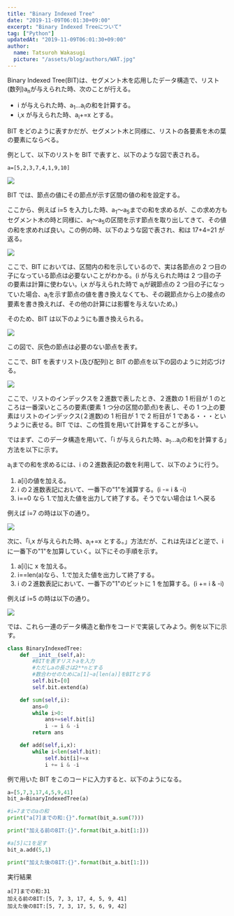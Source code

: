 ```yaml
---
title: "Binary Indexed Tree"
date: "2019-11-09T06:01:30+09:00"
excerpt: "Binary Indexed Treeについて"
tag: ["Python"]
updatedAt: "2019-11-09T06:01:30+09:00"
author:
  name: Tatsuroh Wakasugi
  picture: "/assets/blog/authors/WAT.jpg"
---
```


Binary Indexed Tree(BIT)は、セグメント木を応用したデータ構造で、リスト(数列)a<sub>n</sub>が与えられた時、次のことが行える。

- i が与えられた時、a<sub>1</sub>...a<sub>i</sub>の和を計算する。
- i,x が与えられた時、a<sub>i</sub>+=x とする。

BIT をどのように表すかだが、セグメント木と同様に、リストの各要素を木の葉の要素にならべる。

例として、以下のリストを BIT で表すと、以下のような図で表される。

```
a=[5,2,3,7,4,1,9,10]
```

![](/assets/note/programming/301_procon/binary_indexed_tree/bit1.png)

BIT では、節点の値にその節点が示す区間の値の和を設定する。

ここから、例えば i=5 を入力した時、a<sub>1</sub>〜a<sub>5</sub>までの和を求めるが、この求め方もセグメント木の時と同様に、a<sub>1</sub>〜a<sub>5</sub>の区間を示す節点を取り出してきて、その値の和を求めれば良い。この例の時、以下のような図で表され、和は 17+4=21 が返る。

![](/assets/note/programming/301_procon/binary_indexed_tree/bit2.png)

ここで、BIT においては、区間内の和を示しているので、実は各節点の 2 つ目の子になっている節点は必要ないことがわかる。(i が与えられた時は 2 つ目の子の要素は計算に使わない。i,x が与えられた時で a<sub>i</sub>が親節点の 2 つ目の子になっていた場合、a<sub>i</sub>を示す節点の値を書き換えなくても、その親節点から上の接点の要素を書き換えれば、その他の計算には影響を与えないため。)

そのため、BIT は以下のようにも置き換えられる。

![](/assets/note/programming/301_procon/binary_indexed_tree/bit3.png)

この図で、灰色の節点は必要のない節点を表す。

ここで、BIT を表すリスト(及び配列)と BIT の節点を以下の図のように対応づける。

![](/assets/note/programming/301_procon/binary_indexed_tree/bit4.png)

ここで、リストのインデックスを２進数で表したとき、２進数の 1 桁目が 1 のところは一番深いところの要素(要素 1 つ分の区間の節点)を表し、その 1 つ上の要素はリストのインデックス(２進数)の 1 桁目が 1 で 2 桁目が 1 である・・・というように表せる。BIT では、この性質を用いて計算をすることが多い。

ではまず、このデータ構造を用いて、「i が与えられた時、a<sub>1</sub>...a<sub>i</sub>の和を計算する」方法を以下に示す。

a<sub>i</sub>までの和を求めるには、i の２進数表記の数を利用して、以下のように行う。

1. a[i]の値を加える。
2. i の２進数表記において、一番下の"1"を減算する。(i -= i & -i)
3. i==0 なら 1.で加えた値を出力して終了する。そうでない場合は 1.へ戻る

例えば i=7 の時は以下の通り。

![](/assets/note/programming/301_procon/binary_indexed_tree/bit5.png)

次に、「i,x が与えられた時、a<sub>i</sub>+=x とする。」方法だが、これは先ほどと逆で、i に一番下の"1"を加算していく。以下にその手順を示す。

1. a[i]に x を加える。
2. i==len(a)なら、1.で加えた値を出力して終了する。
3. i の２進数表記において、一番下の"1"のビットに 1 を加算する。(i += i & -i)

例えば i=5 の時は以下の通り。

![](/assets/note/programming/301_procon/binary_indexed_tree/bit6.png)

では、これら一連のデータ構造と動作をコードで実装してみよう。例を以下に示す。

```python
class BinaryIndexedTree:
    def __init__(self,a):
        #BITを表すリストaを入力
        #ただしaの長さは2**nとする
        #数合わせのためにa[1]~a[len(a)]をBITとする
        self.bit=[0]
        self.bit.extend(a)

    def sum(self,i):
        ans=0
        while i>0:
            ans+=self.bit[i]
            i -= i & -i
        return ans

    def add(self,i,x):
        while i<len(self.bit):
            self.bit[i]+=x
            i += i & -i
```

例で用いた BIT をこのコードに入力すると、以下のようになる。

```python
a=[5,7,3,17,4,5,9,41]
bit_a=BinaryIndexedTree(a)

#i=7までのaの和
print("a[7]までの和:{}".format(bit_a.sum(7)))

print("加える前のBIT:{}".format(bit_a.bit[1:]))

#a[5]に1を足す
bit_a.add(5,1)

print("加えた後のBIT:{}".format(bit_a.bit[1:]))
```

実行結果

```
a[7]までの和:31
加える前のBIT:[5, 7, 3, 17, 4, 5, 9, 41]
加えた後のBIT:[5, 7, 3, 17, 5, 6, 9, 42]
```
